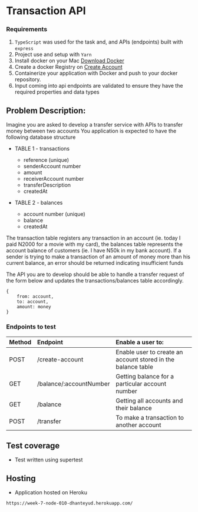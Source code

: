 # Transaction API

### Requirements

1. `TypeScript` was used for the task and, and APIs (endpoints) built with `express`
2. Project use and setup with `Yarn`
3. Install docker on your Mac <a href="https://desktop.docker.com/mac/stable/Docker.dmg">Download Docker</a>
4. Create a docker Registry on <a href="https://hub.docker.com/signup">Create Account</a>
5. Containerize your application with Docker and push to your docker repository.
6. Input coming into api endpoints are validated to ensure they have the required properties and data types

## Problem Description:

Imagine you are asked to develop a transfer service with APIs to transfer money between two accounts
You application is expected to have the following database structure

- TABLE 1 - transactions

  - reference (unique)
  - senderAccount number
  - amount
  - receiverAccount number
  - transferDescription
  - createdAt

- TABLE 2 - balances
  - account number (unique)
  - balance
  - createdAt

The transaction table registers any transaction in an account (ie. today I paid N2000 for a movie with my card), the balances table represents the account balance of customers (ie. I have N50k in my bank account). If a sender is trying to make a transaction of an amount of money more than his current balance, an error should be returned indicating insufficient funds

The API you are to develop should be able to handle a transfer request of the form below and updates the transactions/balances table accordingly.

```
{
    from: account,
    to: account,
    amount: money
}
```

### Endpoints to test

| Method | Endpoint                | Enable a user to:                                            |
| :----- | :---------------------- | :----------------------------------------------------------- |
| POST   | /create-account         | Enable user to create an account stored in the balance table |
| GET    | /balance/:accountNumber | Getting balance for a particular account number              |
| GET    | /balance                | Getting all accounts and their balance                       |
| POST   | /transfer               | To make a transaction to another account                     |

## Test coverage

- Test written using supertest

## Hosting

- Application hosted on Heroku
```
https://week-7-node-010-dhanteyud.herokuapp.com/
```
